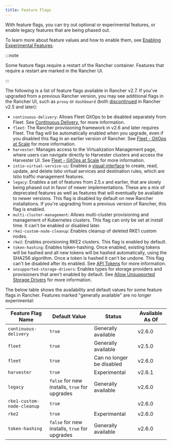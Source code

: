 ```yaml
---
title: Feature Flags
---
```


With feature flags, you can try out optional or experimental features, or enable legacy features that are being phased out.

To learn more about feature values and how to enable them, see [Enabling Experimental Features](../../../pages-for-subheaders/enable-experimental-features.md).

:::note

Some feature flags require a restart of the Rancher container. Features that require a restart are marked in the Rancher UI.

:::

The following is a list of feature flags available in Rancher v2.7. If you've upgraded from a previous Rancher version, you may see additional flags in the Rancher UI, such as `proxy` or `dashboard` (both [discontinued](../../../../versioned_docs/version-2.5/reference-guides/installation-references/feature-flags.md) in Rancher v2.5 and later):

- `continuous-delivery`: Allows Fleet GitOps to be disabled separately from Fleet. See [Continuous Delivery.](../../../how-to-guides/advanced-user-guides/enable-experimental-features/continuous-delivery.md) for more information.
- `fleet`: The Rancher provisioning framework in v2.6 and later requires Fleet. The flag will be automatically enabled when you upgrade, even if you disabled this flag in an earlier version of Rancher. See [Fleet - GitOps at Scale](../../../how-to-guides/new-user-guides/deploy-apps-across-clusters/fleet.md) for more information.
- `harvester`: Manages access to the Virtualization Management page, where users can navigate directly to Harvester clusters and access the Harvester UI. See [Fleet - GitOps at Scale](../../../integrations-in-rancher/harvester.md#feature-flag/) for more information.
- `istio-virtual-service-ui`: Enables a [visual interface](../../../how-to-guides/advanced-user-guides/enable-experimental-features/istio-traffic-management-features.md) to create, read, update, and delete Istio virtual services and destination rules, which are Istio traffic management features.
- `legacy`: Enables a set of features from 2.5.x and earlier, that are slowly being phased out in favor of newer implementations. These are a mix of deprecated features as well as features that will eventually be available to newer versions. This flag is disabled by default on new Rancher installations. If you're upgrading from a previous version of Rancher, this flag is enabled.
- `multi-cluster-management`: Allows multi-cluster provisioning and management of Kubernetes clusters. This flag can only be set at install time. It can't be enabled or disabled later.
- `rke1-custom-node-cleanup`: Enables cleanup of deleted RKE1 custom nodes. 
- `rke2`: Enables provisioning RKE2 clusters. This flag is enabled by default.
- `token-hashing`: Enables token-hashing. Once enabled, existing tokens will be hashed and all new tokens will be hashed automatically, using the SHA256 algorithm. Once a token is hashed it can't be undone. This flag can't be disabled after its enabled. See [API Tokens](../../../reference-guides/about-the-api/api-tokens.md#token-hashing) for more information.
- `unsupported-storage-drivers`: Enables types for storage providers and provisioners that aren't enabled by default. See [Allow Unsupported Storage Drivers](../../../how-to-guides/advanced-user-guides/enable-experimental-features/unsupported-storage-drivers.md) for more information.

The below table shows the availability and default values for some feature flags in Rancher. Features marked "generally available" are no longer experimental:

| Feature Flag Name             | Default Value | Status       | Available As Of | 
| ----------------------------- | ------------- | ------------ | --------------- |
| `continuous-delivery` | `true` | Generally available | v2.6.0 |
| `fleet`  | `true` | Generally available | v2.5.0 |
| `fleet`  | `true` | Can no longer be disabled | v2.6.0 |
| `harvester` | `true` | Experimental | v2.6.1 |
| `legacy` | `false` for new installs, `true` for upgrades | Generally available | v2.6.0 |
| `rke1-custom-node-cleanup`| `true` | | v2.6.0 |
| `rke2` | `true` | Experimental | v2.6.0 |
| `token-hashing` | `false` for new installs, `true` for upgrades | Generally available | v2.6.0 |
